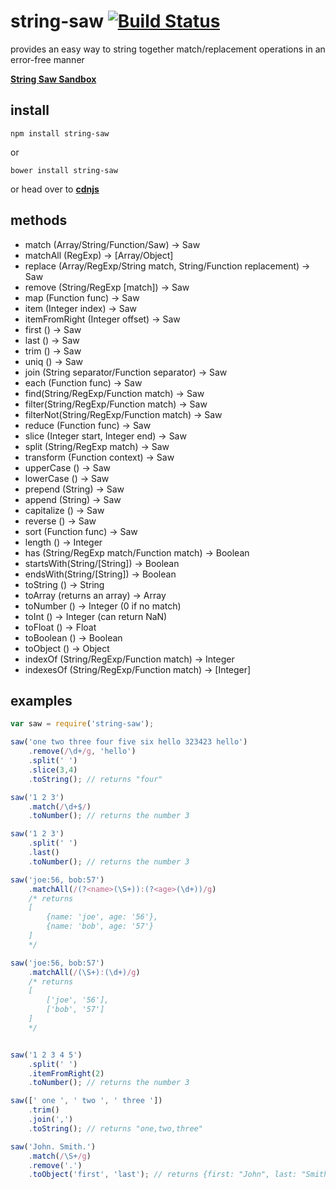 # string-saw [![Build Status](https://travis-ci.org/icodeforlove/string-saw.png?branch=master)](https://travis-ci.org/icodeforlove/string-saw)

provides an easy way to string together match/replacement operations in an error-free manner

**[String Saw Sandbox](http://codepen.io/icodeforlove/full/rWPMPm/)**

## install

```
npm install string-saw
```

or

```
bower install string-saw
```

or head over to **[cdnjs](https://cdnjs.com/libraries/string-saw)**

## methods

- match (Array/String/Function/Saw) -> Saw
- matchAll (RegExp) -> [Array/Object]
- replace (Array/RegExp/String match, String/Function replacement) -> Saw
- remove (String/RegExp [match]) -> Saw
- map (Function func) -> Saw
- item (Integer index) -> Saw
- itemFromRight (Integer offset) -> Saw
- first () -> Saw
- last () -> Saw
- trim () -> Saw
- uniq () -> Saw
- join (String separator/Function separator) -> Saw
- each (Function func) -> Saw
- find(String/RegExp/Function match) -> Saw
- filter(String/RegExp/Function match) -> Saw
- filterNot(String/RegExp/Function match) -> Saw
- reduce (Function func) -> Saw
- slice (Integer start, Integer end) -> Saw
- split (String/RegExp match) -> Saw
- transform (Function context) -> Saw
- upperCase () -> Saw
- lowerCase () -> Saw
- prepend (String) -> Saw
- append (String) -> Saw
- capitalize () -> Saw
- reverse () -> Saw
- sort (Function func) -> Saw
- length () -> Integer
- has (String/RegExp match/Function match) -> Boolean
- startsWith(String/[String]) -> Boolean
- endsWith(String/[String]) -> Boolean
- toString () -> String
- toArray (returns an array) -> Array
- toNumber () -> Integer (0 if no match)
- toInt () -> Integer (can return NaN)
- toFloat () -> Float
- toBoolean () -> Boolean
- toObject () -> Object
- indexOf (String/RegExp/Function match) -> Integer
- indexesOf (String/RegExp/Function match) -> [Integer]

## examples

```javascript
var saw = require('string-saw');

saw('one two three four five six hello 323423 hello')
	.remove(/\d+/g, 'hello')
	.split(' ')
	.slice(3,4)
	.toString(); // returns "four"

saw('1 2 3')
	.match(/\d+$/)
	.toNumber(); // returns the number 3

saw('1 2 3')
	.split(' ')
	.last()
	.toNumber(); // returns the number 3

saw('joe:56, bob:57')
	.matchAll(/(?<name>(\S+)):(?<age>(\d+))/g) 
	/* returns 
	[
		{name: 'joe', age: '56'},
		{name: 'bob', age: '57'}
	]
	*/

saw('joe:56, bob:57')
	.matchAll(/(\S+):(\d+)/g) 
	/* returns 
	[
		['joe', '56'],
		['bob', '57']
	]
	*/


saw('1 2 3 4 5')
	.split(' ')
	.itemFromRight(2)
	.toNumber(); // returns the number 3

saw([' one ', ' two ', ' three '])
	.trim()
	.join(',')
	.toString(); // returns "one,two,three"

saw('John. Smith.')
	.match(/\S+/g)
	.remove('.')
	.toObject('first', 'last'); // returns {first: "John", last: "Smith"}
```
